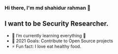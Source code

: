 ### Hi there, I'm md shahidur rahman 👋

## I want to be Security Researcher.

- 🌱 I’m currently learning everything 🤣
- 🥅 2021 Goals: Contribute to Open Source projects
- ⚡ Fun fact: I love eat healthy food.


